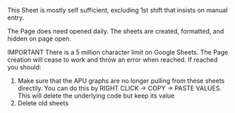 This Sheet is mostly self sufficient, excluding 1st shift that insists on manual entry.

The Page does need opened daily. The sheets are created, formatted, and hidden on page open. 

IMPORTANT
There is a 5 million character limit on Google Sheets. The Page creation will cease to work and throw an error when reached.
If reached you should: 
  1. Make sure that the APU graphs are no longer pulling from these sheets directily. You can do this by RIGHT CLICK -> COPY -> PASTE VALUES.
     This will delete the underlying code but keep its value
  2. Delete old sheets
